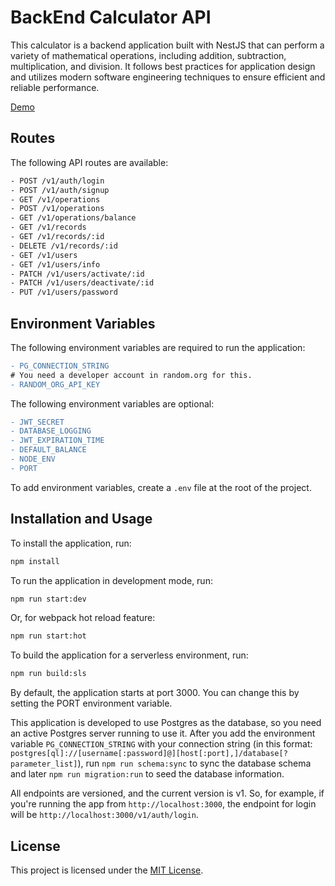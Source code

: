 # BackEnd Calculator API

This calculator is a backend application built with NestJS that can perform a variety of mathematical operations, including addition, subtraction, multiplication, and division. It follows best practices for application design and utilizes modern software engineering techniques to ensure efficient and reliable performance.

[Demo](https://react-calculator-with-records.vercel.app/)

## Routes

The following API routes are available:

```bash
- POST /v1/auth/login
- POST /v1/auth/signup
- GET /v1/operations
- POST /v1/operations
- GET /v1/operations/balance
- GET /v1/records
- GET /v1/records/:id
- DELETE /v1/records/:id
- GET /v1/users
- GET /v1/users/info
- PATCH /v1/users/activate/:id
- PATCH /v1/users/deactivate/:id
- PUT /v1/users/password

```

## Environment Variables

The following environment variables are required to run the application:

```diff
- PG_CONNECTION_STRING
# You need a developer account in random.org for this.
- RANDOM_ORG_API_KEY
```

The following environment variables are optional:

```diff
- JWT_SECRET
- DATABASE_LOGGING
- JWT_EXPIRATION_TIME
- DEFAULT_BALANCE
- NODE_ENV
- PORT
```

To add environment variables, create a `.env` file at the root of the project.

## Installation and Usage

To install the application, run:

```bash
npm install
```

To run the application in development mode, run:

```bash
npm run start:dev
```

Or, for webpack hot reload feature:

```bash
npm run start:hot
```

To build the application for a serverless environment, run:

```bash
npm run build:sls
```

By default, the application starts at port 3000. You can change this by setting the PORT environment variable.

This application is developed to use Postgres as the database, so you need an active Postgres server running to use it. After you add the environment variable `PG_CONNECTION_STRING` with your connection string (in this format: `postgres[ql]://[username[:password]@][host[:port],]/database[?parameter_list]`), run `npm run schema:sync` to sync the database schema and later `npm run migration:run` to seed the database information.

All endpoints are versioned, and the current version is v1. So, for example, if you're running the app from `http://localhost:3000`, the endpoint for login will be `http://localhost:3000/v1/auth/login`.

## License

This project is licensed under the [MIT License](https://opensource.org/licenses/MIT).

